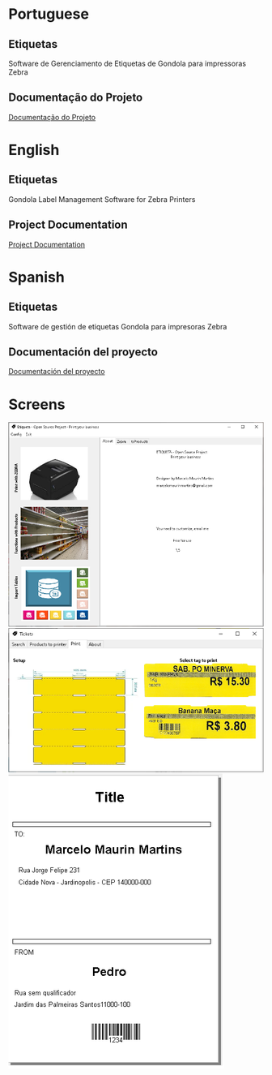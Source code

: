 # Portuguese

## Etiquetas
Software de Gerenciamento de Etiquetas de Gondola para impressoras Zebra

## Documentação do Projeto
<a href="https://maurinsoft.com.br/?page_id=20152">Documentação do Projeto</a>

# English

## Etiquetas
Gondola Label Management Software for Zebra Printers

## Project Documentation
<a href="https://maurinsoft.com.br/?page_id=20152">Project Documentation</a>


# Spanish

## Etiquetas
Software de gestión de etiquetas Gondola para impresoras Zebra

## Documentación del proyecto
<a href="https://maurinsoft.com.br/?page_id=20152">Documentación del proyecto</a>


# Screens
<img src="https://github.com/marcelomaurin/Etiquetas/blob/main/img/screens/main.png">
<img src="https://github.com/marcelomaurin/Etiquetas/blob/main/img/screens/tags.png">
<img src="https://github.com/marcelomaurin/Etiquetas/blob/main/img/etiqueta.bmp">
